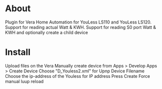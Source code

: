 # About
Plugin for Vera Home Automation for YouLess LS110 and YouLess LS120. 
Support for reading actual Watt & KWH.
Support for reading S0 port Watt & KWH and optionally create a child device

# Install
Upload files on the Vera
Manually create device from Apps > Develop Apps > Create Device
Choose "D_Youless2.xml" for Upnp Device Filename
Choose the ip-address of the Youless for IP address
Press Create
Force manual luup reload
